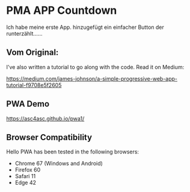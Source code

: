 # PMA APP Countdown

Ich habe meine erste App. hinzugefügt ein einfacher Button der runterzählt...... 


## Vom Original:

I've also written a tutorial to go along with the code. Read it on Medium:

https://medium.com/james-johnson/a-simple-progressive-web-app-tutorial-f9708e5f2605

## PWA Demo

https://asc4asc.github.io/pwa1/

## Browser Compatibility

Hello PWA has been tested in the following browsers:

* Chrome 67 (Windows and Android)
* Firefox 60
* Safari 11
* Edge 42
